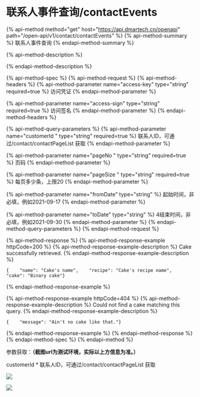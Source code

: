 # 联系人事件查询/contactEvents

{% api-method method="get" host="https://api.dmartech.cn/openapi" path="/open-api/v1/contact/contactEvents" %}
{% api-method-summary %}
联系人事件查询
{% endapi-method-summary %}

{% api-method-description %}

{% endapi-method-description %}

{% api-method-spec %}
{% api-method-request %}
{% api-method-headers %}
{% api-method-parameter name="access-key" type="string" required=true %}
访问凭证
{% endapi-method-parameter %}

{% api-method-parameter name="access-sign" type="string" required=true %}
访问签名
{% endapi-method-parameter %}
{% endapi-method-headers %}

{% api-method-query-parameters %}
{% api-method-parameter name="customerId " type="string" required=true %}
联系人ID，可通过/contact/contactPageList 获取
{% endapi-method-parameter %}

{% api-method-parameter name="pageNo " type="string" required=true %}
页码
{% endapi-method-parameter %}

{% api-method-parameter name="pageSize " type="string" required=true %}
每页多少条，上限20
{% endapi-method-parameter %}

{% api-method-parameter name="fromDate" type="string" %}
起始时间，非必填，例如2021-09-17
{% endapi-method-parameter %}

{% api-method-parameter name="toDate" type="string" %}
4结束时间，非必填，例如2021-09-30
{% endapi-method-parameter %}
{% endapi-method-query-parameters %}
{% endapi-method-request %}

{% api-method-response %}
{% api-method-response-example httpCode=200 %}
{% api-method-response-example-description %}
Cake successfully retrieved.
{% endapi-method-response-example-description %}

```
{    "name": "Cake's name",    "recipe": "Cake's recipe name",    "cake": "Binary cake"}
```
{% endapi-method-response-example %}

{% api-method-response-example httpCode=404 %}
{% api-method-response-example-description %}
Could not find a cake matching this query.
{% endapi-method-response-example-description %}

```
{    "message": "Ain't no cake like that."}
```
{% endapi-method-response-example %}
{% endapi-method-response %}
{% endapi-method-spec %}
{% endapi-method %}

参数获取：**（截图url为测试环境，实际以上方信息为准。）**

customerId \* 联系人ID，可通过/contact/contactPageList 获取

![](blob:https://app.gitbook.com/f33b8e21-a0c9-47f6-8a56-a1dccd81a06e)

![](blob:https://app.gitbook.com/617f1f9a-0d62-4d85-beb1-c949eec70f47)

